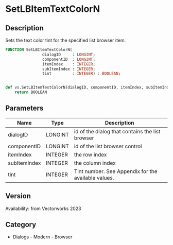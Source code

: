 # SetLBItemTextColorN

## Description
Sets the text color tint for the specified list browser item.

```pascal
FUNCTION SetLBItemTextColorN(
				dialogID     : LONGINT;
				componentID  : LONGINT;
				itemIndex    : INTEGER;
				subItemIndex : INTEGER;
				tint         : INTEGER) : BOOLEAN;
```

```python

def vs.SetLBItemTextColorN(dialogID, componentID, itemIndex, subItemIndex, tint):
    return BOOLEAN
```

## Parameters
|Name|Type|Description|
|---|---|---|
|dialogID|LONGINT|id of the dialog that contains the list browser|
|componentID|LONGINT|id of the list browser control|
|itemIndex|INTEGER|the row index|
|subItemIndex|INTEGER|the column index|
|tint|INTEGER|Tint number. See Appendix for the available values.|

## Version
Availability: from Vectorworks 2023
## Category
* Dialogs - Modern - Browser

